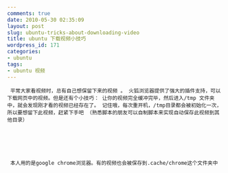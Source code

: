 ```yaml
---
comments: true
date: 2010-05-30 02:35:09
layout: post
slug: ubuntu-tricks-about-downloading-video
title: ubuntu 下载视频小技巧
wordpress_id: 171
categories:
- ubuntu
tags:
- ubuntu 视频
---
```



	 平常大家看视频时，总有自己想保留下来的视频 。 火狐浏览器提供了强大的插件支持，可以下载网页中的视频。但是还有个小技巧： 让你的视频完全缓冲完毕，然后进入/tmp 文件夹中，就会发现刚才看的视频已经存在了。 记住哦，每次重开机，/tmp目录都会被初始化一次，所以要想留下此视频，赶紧下手吧 （熟悉脚本的朋友可以自制脚本来实现自动保存此视频到其他目录）






	 本人用的是google chrome浏览器。有的视频也会被保存到.cache/chrome这个文件夹中




